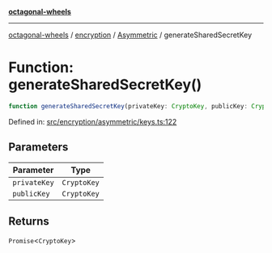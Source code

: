 [**octagonal-wheels**](../../../README.md)

***

[octagonal-wheels](../../../modules.md) / [encryption](../../README.md) / [Asymmetric](../README.md) / generateSharedSecretKey

# Function: generateSharedSecretKey()

```ts
function generateSharedSecretKey(privateKey: CryptoKey, publicKey: CryptoKey): Promise<CryptoKey>;
```

Defined in: [src/encryption/asymmetric/keys.ts:122](https://github.com/vrtmrz/octagonal-wheels/blob/main/src/encryption/asymmetric/keys.ts#L122)

## Parameters

| Parameter | Type |
| ------ | ------ |
| `privateKey` | `CryptoKey` |
| `publicKey` | `CryptoKey` |

## Returns

`Promise`\<`CryptoKey`\>
